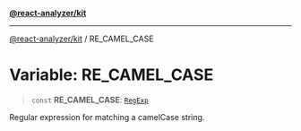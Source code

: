[**@react-analyzer/kit**](../README.md)

***

[@react-analyzer/kit](../README.md) / RE\_CAMEL\_CASE

# Variable: RE\_CAMEL\_CASE

> `const` **RE\_CAMEL\_CASE**: [`RegExp`](https://developer.mozilla.org/docs/Web/JavaScript/Reference/Global_Objects/RegExp)

Regular expression for matching a camelCase string.
